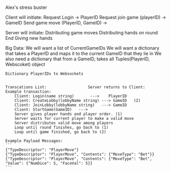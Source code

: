 Alex's stress buster

Client will initiate:
    Request Login -> PlayerID
    Request join game (playerID) -> GameID
    Send game move (PlayerID, GameID) -> 

Server will initiate:
    Distributing game moves
    Distributing hands on round End 
    Giving new hands
    
Big Data:
    We will want a list of CurrentGameIDs
    We will want a dictionary that takes a PlayerID and maps it to the current GameID that they lie in
    <!-- WE will want a dictionary that takes GameIDs and has all PlayerIDs in that game -->
    We also need a dictionary that from a GameID, takes all Tuples(PlayerID, Webscoket) object

    Dictionary PlayerIDs to Websockets


    Transcations List:                  Server returns to Client: 
    Example transaction:
        Client: Login(name string)       --->    PlayerID
        Client: CreateLobby(lobbyName string) ---> GameID   (2)
        Client: JoinLobby(lobbyName string)   ---> GameID
        Client: StartGame(GameID)   --->  
        Server gives player hands and player order. (1)
        Server waits for current player to make a valid move
        Server distributes valid move among players
        Loop until round finishes, go back to (1)
        Loop until game finished, go back to (2)

    Example Payload Messages:
    ```
    {"TypeDescriptor": "PlayerMove"}
    {"TypeDescriptor": "PlayerMove", "Contents": {"MoveType": "Bet"}}
    {"TypeDescriptor": "PlayerMove", "Contents": {"MoveType": "Bet", "Value": {"NumDice": 5, "FaceVal": 5}}
    ```